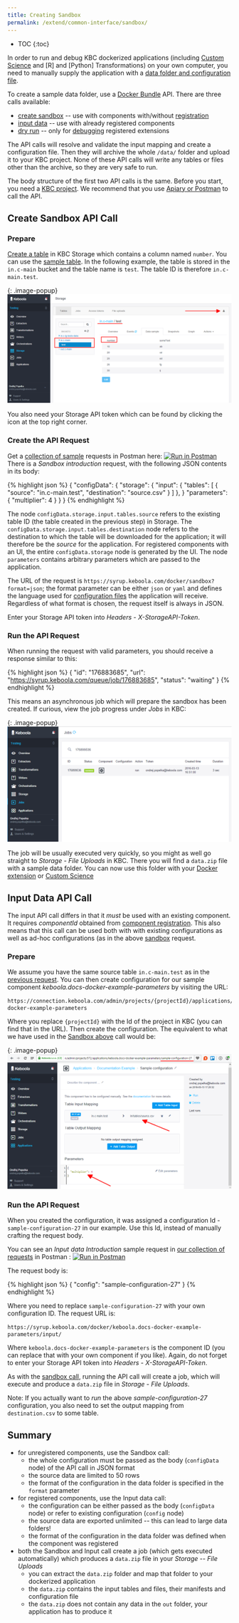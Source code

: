 ```yaml
---
title: Creating Sandbox
permalink: /extend/common-interface/sandbox/
---
```


* TOC
{:toc}

In order to run and debug KBC dockerized applications (including
[Custom Science](/extend/custom-science/) and [R] and [Python] Transformations)
on your own computer, you need to
manually supply the application with a [data folder and configuration file](/extend/common-interface/). 

To create a sample data folder, use 
a [Docker Bundle](/overview/api/docker-bundle/) API. There are three calls available:

- [create sandbox](http://docs.kebooladocker.apiary.io/#reference/sandbox/sandbox) -- use with components with/without [registration](/extend/registration/) 
- [input data](http://docs.kebooladocker.apiary.io/#reference/sandbox/input-data/create-an-input-job) -- use with already registered components
- [dry run](http://docs.kebooladocker.apiary.io/#reference/dry-run) -- only for [debugging](/extend/docker/#debugging) registered extensions 

The API calls will resolve and validate the input mapping and create a configuration file. 
Then they will archive the whole `/data/` folder and upload it to your KBC project.
None of these API calls will write any tables or files other than the archive, 
so they are very safe to run. 

The body structure of the first two API calls is the same.
Before you start, you need a [KBC project](/overview/devel-project/). We recommend that you use [Apiary or Postman](/overview/api/) to call the API.


## Create Sandbox API Call

### Prepare
[Create a table](http://help.keboola.com/overview/tutorial/load/) in KBC Storage which contains a column named `number`. 
You can use the [sample table](/extend/source.csv). In the following example, the 
table is stored in the `in.c-main` bucket and the table name is `test`. The table ID is therefore
`in.c-main.test`.

{: .image-popup}
![Storage Screenshot](/extend/common-interface/sandbox-data.png)

You also need your Storage API token which can be found by clicking the icon at the top right corner.


### Create the API Request

Get a [collection of sample](/overview/api/) requests in Postman 
here: [![Run in Postman](https://run.pstmn.io/button.png)](https://app.getpostman.com/run-collection/7dc2e4b41225738f5411)
There is a *Sandbox introduction* request, with the following JSON contents in its body:  

{% highlight json %}
{
    "configData": {
        "storage": {
            "input": {
                "tables": [
                    {
                        "source": "in.c-main.test",
                        "destination": "source.csv"
                    }
                ]
            },
        }
        "parameters": {
            "multiplier": 4
        }
    }
}
{% endhighlight %}
    
The node `configData.storage.input.tables.source` refers to the existing table ID (the table created
in the previous step) in Storage. The `configData.storage.input.tables.destination` node refers to the
destination to which the table will be downloaded for the application; it will therefore be the 
*source* for the application.
For registered components with an UI, the entire `configData.storage` node is generated by the UI.
The node `parameters` contains arbitrary parameters which are passed to the application.

The URL of the request is `https://syrup.keboola.com/docker/sandbox?format=json`; the format parameter can be
either `json` or `yaml` and defines the language used for 
[configuration files](/extend/common-interface/config-file/) the application will receive. Regardless of
what format is chosen, the request itself is always in JSON.

Enter your Storage API token into *Headers* - *X-StorageAPI-Token*.


### Run the API Request

When running the request with valid parameters, you should receive a response similar to this:

{% highlight json %}
{
    "id": "176883685",
    "url": "https://syrup.keboola.com/queue/job/176883685",
    "status": "waiting"
}
{% endhighlight %}
 
This means an asynchronous job which will prepare the sandbox has been created. 
If curious, view the job progress under *Jobs* in KBC: 

{: .image-popup}
![Job progress screenshot](/extend/common-interface/sandbox-progress.png)

The job will be usually executed very quickly, so you might as well go straight to *Storage* - *File Uploads* in
KBC. There you will find a `data.zip` file with a sample data folder. You can now use this folder with your 
[Docker extension](/extend/docker/) or [Custom Science](/extend/custom-science/) 


## Input Data API Call
The input API call differs in that it *must* be used with an existing component. It requires *componentId* obtained
from [component registration](/extend/registration/). This also means that this call can be used both with 
with existing configurations as well as ad-hoc configurations (as in the above [sandbox](#create-sandbox-api-call) request.

### Prepare
We assume you have the same source table `in.c-main.test` as in the [previous request](#prepare).
You can then create configuration for our sample component *keboola.docs-docker-example-parameters* by
visiting the URL:

    https://connection.keboola.com/admin/projects/{projectId}/applications/keboola.docs-docker-example-parameters 

Where you replace `{projectId}` with the Id of the project in KBC (you can find that in the URL). Then
create the configuration. The equivalent to what we have used in the [Sandbox above](#create-sandbox-api-call) call would be: 

{: .image-popup}
![Configuration screnshot](/extend/common-interface/input-configuration.png)

### Run the API Request
When you created the configuration, it was assigned a configuration Id - `sample-configuration-27` in our example.
Use this Id, instead of manually crafting the request body. 

You can see an *Input data Introduction* sample request in [our collection of requests](/overview/api/) in Postman 
: [![Run in Postman](https://run.pstmn.io/button.png)](https://app.getpostman.com/run-collection/7dc2e4b41225738f5411)

The request body is:

{% highlight json %}
{
    "config": "sample-configuration-27"
}
{% endhighlight %}

Where you need to replace `sample-configuration-27` with your own configuration ID. The request URL is:

    https://syrup.keboola.com/docker/keboola.docs-docker-example-parameters/input/

Where `keboola.docs-docker-example-parameters` is the component ID (you can replace that with your own component if you like).
Again, do not forget to enter your Storage API token into *Headers* - *X-StorageAPI-Token*.

As with the [sandbox call](#create-sandbox-api-call), running the API call will create a job, which will execute and produce a 
`data.zip` file in *Storage* - *File Uploads*. 

Note: If you actually want to *run* the above *sample-configuration-27* configuration, you also need
to set the output mapping from `destination.csv` to some table.

## Summary
- for unregistered components, use the Sandbox call:
  - the whole configuration must be passed as the body (`configData` node) of the API call in JSON format
  - the source data are limited to 50 rows
  - the format of the configuration in the data folder is specified in the `format` parameter
- for registered components, use the Input data call:
  - the configuration can be either passed as the body (`configData` node) or refer to 
existing configuration (`config` node)
  - the source data are exported unlimited -- this can lead to large data folders! 
  - the format of the configuration in the data folder was defined when the component was registered
- both the Sandbox and Input call create a job (which gets executed automatically) which produces a `data.zip` file 
in your *Storage* -- *File Uploads*
  - you can extract the `data.zip` folder and map that folder to your dockerized application 
  - the `data.zip` contains the input tables and files, their manifests and configuration file
  - the `data.zip` does not contain any data in the `out` folder, your application has to produce it

